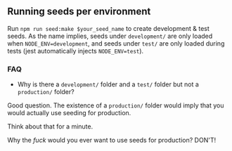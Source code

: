 ## Running seeds per environment

Run `npm run seed:make $your_seed_name` to create development & test seeds. As the name implies, seeds under `development/` are only loaded when `NODE_ENV=development`, and seeds under `test/` are only loaded during tests (jest automatically injects `NODE_ENV=test`).

### FAQ

- Why is there a `development/` folder and a `test/` folder but not a `production/` folder?

Good question. The existence of a `production/` folder would imply that you would actually use seeding for production.

Think about that for a minute.

Why the _fuck_ would you ever want to use seeds for production? DON'T!
